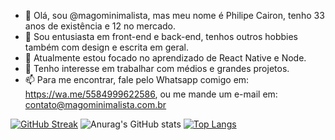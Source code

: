 - 👋 Olá, sou @magominimalista, mas meu nome é Philipe Cairon, tenho 33 anos de existência e 12 no mercado.
- 👀 Sou entusiasta em front-end e back-end, tenhos outros hobbies também com design e escrita em geral.
- 🌱 Atualmente estou focado no aprendizado de React Native e Node.
- 💞️ Tenho interesse em trabalhar com médios e grandes projetos.
- 📫 Para me encontrar, fale pelo Whatsapp comigo em: https://wa.me/5584999622586, ou me mande um e-mail em: contato@magominimalista.com.br

[![GitHub Streak](https://github-readme-streak-stats.herokuapp.com?user=magominimalista&theme=github-dark-blue&locale=pt-br&date_format=n%2Fj%5B%2FY%5D)](https://git.io/streak-stats)
![Anurag's GitHub stats](https://github-readme-stats.vercel.app/api?username=magominimalista&show_icons=true&theme=radical)
[![Top Langs](https://github-readme-stats.vercel.app/api/top-langs/?username=magominimalista&layout=compact)](https://github.com/magominimalista/github-readme-stats)
